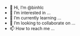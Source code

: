 - 👋 Hi, I’m @binhlc
- 👀 I’m interested in ...
- 🌱 I’m currently learning ...
- 💞️ I’m looking to collaborate on ...
- 📫 How to reach me ...

<!---
binhlc/binhlc is a ✨ special ✨ repository because its `README.md` (this file) appears on your GitHub profile.
You can click the Preview link to take a look at your changes.
--->
